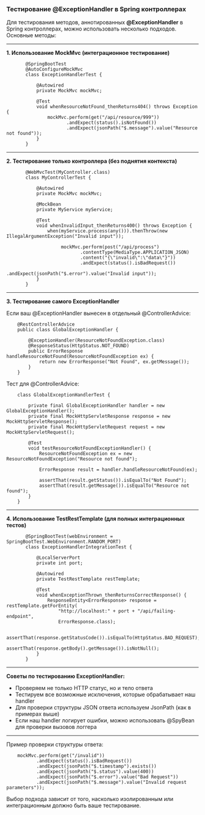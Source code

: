 ### Тестирование @ExceptionHandler в Spring контроллерах

Для тестирования методов, аннотированных **@ExceptionHandler** в Spring контроллерах, можно использовать несколько 
подходов. Основные методы:
________________________________________________________________________________________________________________________
**1. Использование MockMvc (интеграционное тестирование)**

           @SpringBootTest
           @AutoConfigureMockMvc
           class ExceptionHandlerTest {
            
               @Autowired
               private MockMvc mockMvc;
            
               @Test
               void whenResourceNotFound_thenReturns404() throws Exception {
                   mockMvc.perform(get("/api/resource/999"))
                          .andExpect(status().isNotFound())
                          .andExpect(jsonPath("$.message").value("Resource not found"));
               }
           }

________________________________________________________________________________________________________________________
**2. Тестирование только контроллера (без поднятия контекста)**

           @WebMvcTest(MyController.class)
           class MyControllerTest {
        
               @Autowired
               private MockMvc mockMvc;
            
               @MockBean
               private MyService myService;
            
               @Test
               void whenInvalidInput_thenReturns400() throws Exception {
                   when(myService.process(any())).thenThrow(new IllegalArgumentException("Invalid input"));
                
                        mockMvc.perform(post("/api/process")
                               .contentType(MediaType.APPLICATION_JSON)
                               .content("{\"invalid\":\"data\"}"))
                               .andExpect(status().isBadRequest())
                               .andExpect(jsonPath("$.error").value("Invalid input"));
               }
           }

________________________________________________________________________________________________________________________
**3. Тестирование самого ExceptionHandler**

Если ваш @ExceptionHandler вынесен в отдельный @ControllerAdvice:

        @RestControllerAdvice
        public class GlobalExceptionHandler {
        
            @ExceptionHandler(ResourceNotFoundException.class)
            @ResponseStatus(HttpStatus.NOT_FOUND)
            public ErrorResponse handleResourceNotFound(ResourceNotFoundException ex) {
                return new ErrorResponse("Not Found", ex.getMessage());
            }
        }

Тест для @ControllerAdvice:

        class GlobalExceptionHandlerTest {
        
            private final GlobalExceptionHandler handler = new GlobalExceptionHandler();
            private final MockHttpServletResponse response = new MockHttpServletResponse();
            private final MockHttpServletRequest request = new MockHttpServletRequest();
        
            @Test
            void testResourceNotFoundExceptionHandler() {
                ResourceNotFoundException ex = new ResourceNotFoundException("Resource not found");
                
                ErrorResponse result = handler.handleResourceNotFound(ex);
                
                assertThat(result.getStatus()).isEqualTo("Not Found");
                assertThat(result.getMessage()).isEqualTo("Resource not found");
            }
        }

________________________________________________________________________________________________________________________
**4. Использование TestRestTemplate (для полных интеграционных тестов)**

           @SpringBootTest(webEnvironment = SpringBootTest.WebEnvironment.RANDOM_PORT)
           class ExceptionHandlerIntegrationTest {
        
               @LocalServerPort
               private int port;
            
               @Autowired
               private TestRestTemplate restTemplate;
            
               @Test
               void whenExceptionThrown_thenReturnsCorrectResponse() {
                   ResponseEntity<ErrorResponse> response = restTemplate.getForEntity(
                       "http://localhost:" + port + "/api/failing-endpoint",
                       ErrorResponse.class);
            
                    assertThat(response.getStatusCode()).isEqualTo(HttpStatus.BAD_REQUEST);
                    assertThat(response.getBody().getMessage()).isNotNull();
               }
           }

________________________________________________________________________________________________________________________
**Советы по тестированию ExceptionHandler:**

- Проверяем не только HTTP статус, но и тело ответа
- Тестируем все возможные исключения, которые обрабатывает наш handler
- Для проверки структуры JSON ответа используем JsonPath (как в примерах выше)
- Если наш handler логирует ошибки, можно использовать @SpyBean для проверки вызовов логгера
________________________________________________________________________________________________________________________
Пример проверки структуры ответа:

        mockMvc.perform(get("/invalid"))
               .andExpect(status().isBadRequest())
               .andExpect(jsonPath("$.timestamp").exists())
               .andExpect(jsonPath("$.status").value(400))
               .andExpect(jsonPath("$.error").value("Bad Request"))
               .andExpect(jsonPath("$.message").value("Invalid request parameters"));

Выбор подхода зависит от того, насколько изолированным или интеграционным должно быть ваше тестирование.